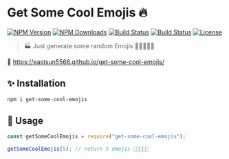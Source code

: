 # Get Some Cool Emojis 🔥

[![NPM Version](https://img.shields.io/npm/v/get-some-cool-emojis.svg?style=for-the-badge)](https://www.npmjs.com/package/get-some-cool-emojis)
[![NPM Downloads](https://img.shields.io/npm/dt/get-some-cool-emojis.svg?style=for-the-badge)](https://www.npmjs.com/package/cc-gram)
[![Build Status](https://img.shields.io/travis/EastSun5566/get-some-cool-emojis/master.svg?style=for-the-badge)](https://travis-ci.org/EastSun5566/get-some-cool-emojis)
[![Build Status](https://img.shields.io/github/workflow/status/EastSun5566/get-some-cool-emojis/Test/master.svg?style=for-the-badge)](https://github.com/EastSun5566/get-some-cool-emojis/actions?query=workflow%3ATest)
[![License](https://img.shields.io/github/license/EastSun5566/get-some-cool-emojis.svg?style=for-the-badge)](https://github.com/EastSun5566/get-some-cool-emojis/blob/master/LICENSE)

> 🏭 Just generate some random Emojis 🎉✨🔧🐛💩

🔗 <https://eastsun5566.github.io/get-some-cool-emojis/>

## ✨ Installation

```sh
npm i get-some-cool-emojis
```

## 🚀 Usage

```js
const getSomeCoolEmojis = require("get-some-cool-emojis");

getSomeCoolEmojis(5); // return 5 emojis 🎉✨🔧🐛💩
```

